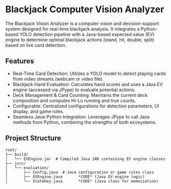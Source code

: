 # Blackjack Computer Vision Analyzer

The Blackjack Vision Analyzer is a computer vision and decision-support system designed for real-time blackjack analysis. It integrates a Python-based YOLO detection pipeline with a Java-based expected value (EV) engine to determine optimal blackjack actions (stand, hit, double, split) based on live card detection.

## Features

- Real-Time Card Detection: Utilizes a YOLO model to detect playing cards from video streams (webcam or video file).
- Blackjack Hand Evaluation: Calculates hand scores and uses a Java EV engine (accessed via JPype) to evaluate potential actions.
- Deck Management & Card Counting: Maintains the current deck composition and computes Hi-Lo running and true counts.
- Configurable: Centralized configurations for detection parameters, UI display, and game rules.
- Seamless Java-Python Integration: Leverages JPype to call Java methods from Python, combining the strengths of both ecosystems.

## Project Structure

```
root/
├── build/
│   └── EVEngine.jar  # Compiled Java JAR containing EV engine classes
├── jsrc/
│   └── evaluation/
│       ├── Config.java  # Java configuration or game rules class
│       ├── EVEngine.java       *CODE* (Java EV engine logic)
│       └── StateKey.java       *CODE* (Java class for memoization)
```
